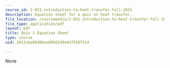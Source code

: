 ```yaml
---
course_id: 2-051-introduction-to-heat-transfer-fall-2015
description: Equation sheet for a quiz on heat transfer.
file_location: /coursemedia/2-051-introduction-to-heat-transfer-fall-2015/2013cba86d06ea09582d9e4d7558f514_MIT2_051F15_EqnSheet_Q1.pdf
file_type: application/pdf
layout: pdf
title: Quiz 1 Equation Sheet
type: course
uid: 2013cba86d06ea09582d9e4d7558f514

---
```

None